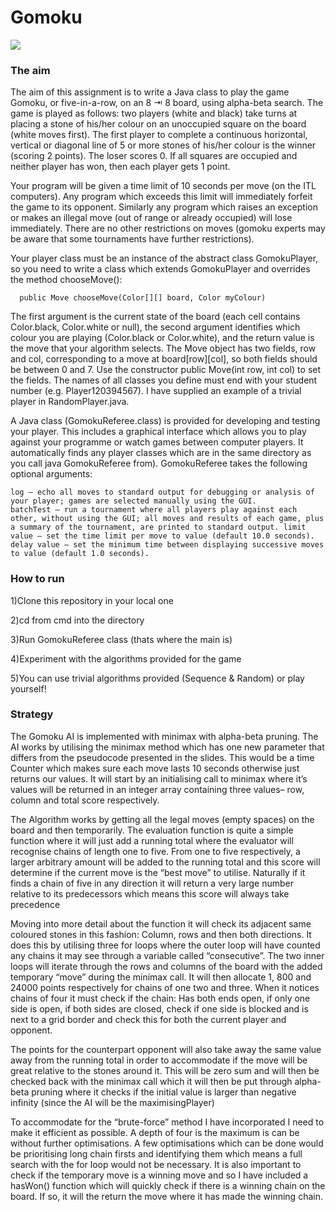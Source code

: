 # Gomoku

<img src = "https://media.giphy.com/media/j6BxkHsRoLdCpPJp1L/giphy.gif"/>

### The aim

The aim of this assignment is to write a Java class to play the game Gomoku, or five-in-a-row, on an 8 ⇥ 8 board, using alpha-beta search. The game is played as follows: two players (white and black) take turns at placing a stone of his/her colour on an unoccupied square on the board (white moves first). The first player to complete a continuous horizontal, vertical or diagonal line of 5 or more stones of his/her colour is the winner (scoring 2 points). The loser scores 0. If all squares are occupied and neither player has won, then each player gets 1 point.

Your program will be given a time limit of 10 seconds per move (on the ITL computers). Any program which exceeds this limit will immediately forfeit the game to its opponent. Similarly any program which raises an exception or makes an illegal move (out of range or already occupied) will lose immediately. There are no other restrictions on moves (gomoku experts may be aware that some tournaments have further restrictions).

Your player class must be an instance of the abstract class GomokuPlayer, so you need to write a class which extends GomokuPlayer and 
overrides the method chooseMove():

      public Move chooseMove(Color[][] board, Color myColour)

The first argument is the current state of the board (each cell contains Color.black, Color.white or null), the second argument identifies which colour you are playing (Color.black or Color.white), and the return value is the move that your algorithm selects. The Move object has two fields, row and col, corresponding to a move at board[row][col], so both fields should be between 0 and 7. Use the constructor public Move(int row, int col) to set the fields. The names of all classes you define must end with your student number (e.g. Player120394567). I have supplied an example of a trivial player in RandomPlayer.java.

A Java class (GomokuReferee.class) is provided for developing and testing your player. This includes a graphical interface which allows you to play against your programme or watch games between computer players. It automatically finds any player classes which are in the same directory as you call java GomokuReferee from). GomokuReferee takes the following optional arguments:

	log — echo all moves to standard output for debugging or analysis of your player; games are selected manually using the GUI.
	batchTest — run a tournament where all players play against each other, without using the GUI; all moves and results of each game, plus a summary of the tournament, are printed to standard output. limit value — set the time limit per move to value (default 10.0 seconds).
	delay value — set the minimum time between displaying successive moves to value (default 1.0 seconds).

### How to run

1)Clone this repository in your local one 

2)cd from cmd into the directory

3)Run GomokuReferee class (thats where the main is)

4)Experiment with the algorithms provided for the game

5)You can use trivial algorithms provided (Sequence & Random) or play yourself!

### Strategy

The Gomoku AI is implemented with minimax with alpha-beta pruning. The AI works by
utilising the minimax method which has one new parameter that differs from the pseudocode presented in the slides. This would be a time Counter which makes sure each move
lasts 10 seconds otherwise just returns our values. It will start by an initialising call to
minimax where it’s values will be returned in an integer array containing three values– row,
column and total score respectively.

The Algorithm works by getting all the legal moves (empty spaces) on the board and then
temporarily. The evaluation function is quite a simple function where it will just add a running
total where the evaluator will recognise chains of length one to five. From one to five
respectively, a larger arbitrary amount will be added to the running total and this score will
determine if the current move is the “best move” to utilise. Naturally if it finds a chain of five
in any direction it will return a very large number relative to its predecessors which means
this score will always take precedence

Moving into more detail about the function it will check its adjacent same coloured stones in
this fashion: Column, rows and then both directions. It does this by utilising three for loops
where the outer loop will have counted any chains it may see through a variable called
“consecutive”. The two inner loops will iterate through the rows and columns of the board
with the added temporary “move” during the minimax call. It will then allocate 1, 800 and
24000 points respectively for chains of one two and three. When it notices chains of four it
must check if the chain: Has both ends open, if only one side is open, if both sides are
closed, check if one side is blocked and is next to a grid border and check this for both the
current player and opponent.

The points for the counterpart opponent will also take away the same value away from the
running total in order to accommodate if the move will be great relative to the stones around
it. This will be zero sum and will then be checked back with the minimax call which it will then
be put through alpha-beta pruning where it checks if the initial value is larger than negative
infinity (since the AI will be the maximisingPlayer)

To accommodate for the “brute-force” method I have incorporated I need to make it efficient
as possible. A depth of four is the maximum is can be without further optimisations. A few
optimisations which can be done would be prioritising long chain firsts and identifying them
which means a full search with the for loop would not be necessary. It is also important to
check if the temporary move is a winning move and so I have included a hasWon() function
which will quickly check if there is a winning chain on the board. If so, it will the return the
move where it has made the winning chain.


